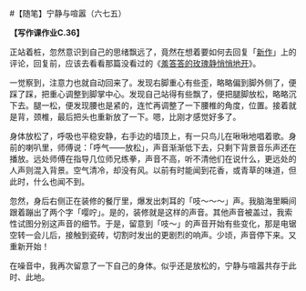 #【随笔】宁静与喧嚣（六七五）

**【写作课作业C.36】**

正站着桩，忽然意识到自己的思绪飘远了，竟然在想着要如何去回复「[新作](https://zuopin.xin)」上的评论，回复前，应该去看看那篇没看过的《[羞答答的玫瑰静悄悄地开](https://zuopin.xin/posts/a885462d2767393989ca05f9ca89bcb1464d4219ab20cb9fcfe1460c6d4f5f05)》。

一觉察到，注意力也就自动回来了。发现右脚重心有些歪，略略偏到脚外侧了，便踩了踩，把重心调整到脚掌中心。发现自己站得有些飘了，便把腿脚放松，略略沉下去。腿一松，便发现腰也是紧的，连忙再调整了一下腰椎的角度，位置。接着就是背，颈椎，最后把头也重新放了一下。嗯，比刚才感觉好多了。

身体放松了，呼吸也平稳安静，右手边的墙顶上，有一只鸟儿在啾啾地唱着歌。身前的喇叭里，师傅说：「呼气——放松」，声音渐渐低下去，只剩下背景音乐声还在播放。远处师傅在指导几位师兄练拳，声音不高，听不清他们在说什么，更远处的人声则混入背景。空气清冷，却没有风。以前有时能闻到花香，或青草的味道，但此时，什么也闻不到。

忽然，身后右侧正在装修的餐厅里，爆发出刺耳的「吱～～～」声。我脑海里瞬间跟着蹦出了两个字「嘤咛」。是的，装修就是这样的声音。其他声音被盖过，我索性试图分别这声音的细节。于是，留意到「吱～」的声音开始有些变化，那是电锯空转一会儿后，接触到瓷砖，切割时发出的更剧烈的响声。少顷，声音停下来。又重新开始！

在噪音中，我再次留意了一下自己的身体。似乎还是放松的，宁静与喧嚣共存于此时、此地。